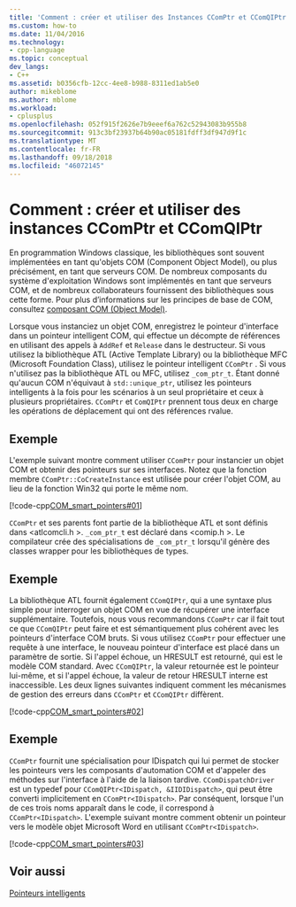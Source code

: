 ```yaml
---
title: 'Comment : créer et utiliser des Instances CComPtr et CComQIPtr | Microsoft Docs'
ms.custom: how-to
ms.date: 11/04/2016
ms.technology:
- cpp-language
ms.topic: conceptual
dev_langs:
- C++
ms.assetid: b0356cfb-12cc-4ee8-b988-8311ed1ab5e0
author: mikeblome
ms.author: mblome
ms.workload:
- cplusplus
ms.openlocfilehash: 052f915f2626e7b9eeef6a762c52943083b955b8
ms.sourcegitcommit: 913c3bf23937b64b90ac05181fdff3df947d9f1c
ms.translationtype: MT
ms.contentlocale: fr-FR
ms.lasthandoff: 09/18/2018
ms.locfileid: "46072145"
---
```

# <a name="how-to-create-and-use-ccomptr-and-ccomqiptr-instances"></a>Comment : créer et utiliser des instances CComPtr et CComQIPtr

En programmation Windows classique, les bibliothèques sont souvent implémentées en tant qu'objets COM (Component Object Model), ou plus précisément, en tant que serveurs COM. De nombreux composants du système d'exploitation Windows sont implémentés en tant que serveurs COM, et de nombreux collaborateurs fournissent des bibliothèques sous cette forme. Pour plus d’informations sur les principes de base de COM, consultez [composant COM (Object Model)](/windows/desktop/com/component-object-model--com--portal).

Lorsque vous instanciez un objet COM, enregistrez le pointeur d'interface dans un pointeur intelligent COM, qui effectue un décompte de références en utilisant des appels à `AddRef` et `Release` dans le destructeur. Si vous utilisez la bibliothèque ATL (Active Template Library) ou la bibliothèque MFC (Microsoft Foundation Class), utilisez le pointeur intelligent `CComPtr` . Si vous n'utilisez pas la bibliothèque ATL ou MFC, utilisez `_com_ptr_t`. Étant donné qu'aucun COM n'équivaut à `std::unique_ptr`, utilisez les pointeurs intelligents à la fois pour les scénarios à un seul propriétaire et ceux à plusieurs propriétaires. `CComPtr` et `ComQIPtr` prennent tous deux en charge les opérations de déplacement qui ont des références rvalue.

## <a name="example"></a>Exemple

L'exemple suivant montre comment utiliser `CComPtr` pour instancier un objet COM et obtenir des pointeurs sur ses interfaces. Notez que la fonction membre `CComPtr::CoCreateInstance` est utilisée pour créer l'objet COM, au lieu de la fonction Win32 qui porte le même nom.

[!code-cpp[COM_smart_pointers#01](../cpp/codesnippet/CPP/how-to-create-and-use-ccomptr-and-ccomqiptr-instances_1.cpp)]

`CComPtr` et ses parents font partie de la bibliothèque ATL et sont définis dans \<atlcomcli.h >. `_com_ptr_t` est déclaré dans \<comip.h >. Le compilateur crée des spécialisations de `_com_ptr_t` lorsqu'il génère des classes wrapper pour les bibliothèques de types.

## <a name="example"></a>Exemple

La bibliothèque ATL fournit également `CComQIPtr`, qui a une syntaxe plus simple pour interroger un objet COM en vue de récupérer une interface supplémentaire. Toutefois, nous vous recommandons `CComPtr` car il fait tout ce que `CComQIPtr` peut faire et est sémantiquement plus cohérent avec les pointeurs d'interface COM bruts. Si vous utilisez `CComPtr` pour effectuer une requête à une interface, le nouveau pointeur d'interface est placé dans un paramètre de sortie. Si l'appel échoue, un HRESULT est retourné, qui est le modèle COM standard. Avec `CComQIPtr`, la valeur retournée est le pointeur lui-même, et si l'appel échoue, la valeur de retour HRESULT interne est inaccessible. Les deux lignes suivantes indiquent comment les mécanismes de gestion des erreurs dans `CComPtr` et `CComQIPtr` diffèrent.

[!code-cpp[COM_smart_pointers#02](../cpp/codesnippet/CPP/how-to-create-and-use-ccomptr-and-ccomqiptr-instances_2.cpp)]

## <a name="example"></a>Exemple

`CComPtr` fournit une spécialisation pour IDispatch qui lui permet de stocker les pointeurs vers les composants d'automation COM et d'appeler des méthodes sur l'interface à l'aide de la liaison tardive. `CComDispatchDriver` est un typedef pour `CComQIPtr<IDispatch, &IIDIDispatch>`, qui peut être converti implicitement en `CComPtr<IDispatch>`. Par conséquent, lorsque l'un de ces trois noms apparaît dans le code, il correspond à `CComPtr<IDispatch>`. L'exemple suivant montre comment obtenir un pointeur vers le modèle objet Microsoft Word en utilisant `CComPtr<IDispatch>`.

[!code-cpp[COM_smart_pointers#03](../cpp/codesnippet/CPP/how-to-create-and-use-ccomptr-and-ccomqiptr-instances_3.cpp)]

## <a name="see-also"></a>Voir aussi

[Pointeurs intelligents](../cpp/smart-pointers-modern-cpp.md)